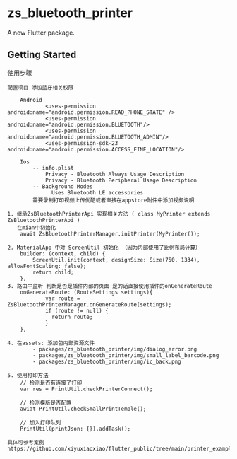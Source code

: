 # zs_bluetooth_printer

A new Flutter package.

## Getting Started

使用步骤

    配置项目 添加蓝牙相关权限

        Android
                <uses-permission android:name="android.permission.READ_PHONE_STATE" />
                <uses-permission android:name="android.permission.BLUETOOTH"/>
                <uses-permission android:name="android.permission.BLUETOOTH_ADMIN"/>
                <uses-permission-sdk-23 android:name="android.permission.ACCESS_FINE_LOCATION"/>

        Ios
            -- info.plist
                Privacy - Bluetooth Always Usage Description
                Privacy - Bluetooth Peripheral Usage Description
            -- Background Modes
                  Uses Bluetooth LE accessories
            需要录制打印视频上传优酷或者直接在appstore附件中添加视频说明

    1. 继承ZsBluetoothPrinterApi 实现相关方法 ( class MyPrinter extends ZsBluetoothPrinterApi )
       在mian中初始化
        await ZsBluetoothPrinterManager.initPrinter(MyPrinter());

    2. MaterialApp 中对 ScreenUtil 初始化 （因为内部使用了比例布局计算）
        builder: (context, child) {
            ScreenUtil.init(context, designSize: Size(750, 1334), allowFontScaling: false);
            return child;
        },
    3. 路由中监听 判断是否是插件内部的页面 是的话直接使用插件的onGenerateRoute
        onGenerateRoute: (RouteSettings settings){
                var route = ZsBluetoothPrinterManager.onGenerateRoute(settings);
                if (route != null) {
                  return route;
                }
        },

    4. 在assets: 添加包内部资源文件
            - packages/zs_bluetooth_printer/img/dialog_error.png
            - packages/zs_bluetooth_printer/img/small_label_barcode.png
            - packages/zs_bluetooth_printer/img/ic_back.png

    5. 使用打印方法
        // 检测是否有连接了打印
        var res = PrintUtil.checkPrinterConnect();

        // 检测模版是否配置
        awiat PrintUtil.checkSmallPrintTemple();

        // 加入打印队列
        PrintUtil(printJson: {}).addTask();

    具体可参考案例
    https://github.com/xiyuxiaoxiao/flutter_public/tree/main/printer_example/test_app


